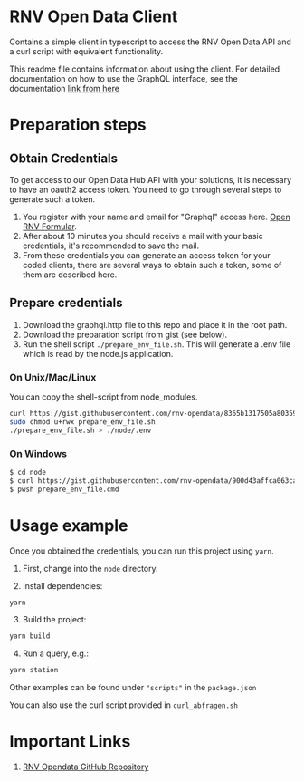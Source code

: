 # RNV Open Data Client

Contains a simple client in typescript to access the RNV Open Data API and a curl script with equivalent functionality. 

This readme file contains information about using the client. For detailed documentation on how to use the GraphQL interface, see the documentation [link from here](https://www.opendata-oepnv.de/ht/de/organisation/verkehrsunternehmen/rnv/openrnv/data-hub-api-dokumentationen)

# Preparation steps

## Obtain Credentials

To get access to our Open Data Hub API with your solutions, it is necessary to have an oauth2 access token.
You need to go through several steps to generate such a token.

1. You register with your name and email for "Graphql" access here.
   [Open RNV Formular](https://www.opendata-oepnv.de/ht/de/organisation/verkehrsunternehmen/rnv/openrnv/api).
2. After about 10 minutes you should receive a mail with your basic credentials, it's recommended to save the mail.
3. From these credentials you can generate an access token for your coded clients, there are several ways to obtain such a token, some of them are described here.

## Prepare credentials

1. Download the graphql.http file to this repo and place it in the root path.
2. Download the preparation script from gist (see below).
3. Run the shell script `./prepare_env_file.sh`. This will generate a .env file which is read by the node.js application.

### On Unix/Mac/Linux

You can copy the shell-script from node_modules.

```bash
curl https://gist.githubusercontent.com/rnv-opendata/8365b1317505a80359491c2124a05e94/raw/2fc73bdbb1dd4872feff7aa8182c477d01a379cc/prepare_env_file.sh > prepare_env_file.sh
sudo chmod u+rwx prepare_env_file.sh
./prepare_env_file.sh > ./node/.env
```

### On Windows

```bash
$ cd node
$ curl https://gist.githubusercontent.com/rnv-opendata/900d43affca063caed7918f91d9531b5/raw/38060421063bc4766566e5324af489fbce226cac/prepare_env_file.cmd > prepare_env_file.cmd
$ pwsh prepare_env_file.cmd
```

# Usage example

Once you obtained the credentials, you can run this project using `yarn`.

1. First, change into the `node` directory.

2. Install dependencies:

```bash
yarn
```

3. Build the project:

```bash
yarn build
```

4. Run a query, e.g.:

```bash
yarn station
```

Other examples can be found under `"scripts"` in the `package.json`

You can also use the curl script provided in `curl_abfragen.sh`

# Important Links

1. [RNV Opendata GitHub Repository](https://github.com/Rhein-Neckar-Verkehr/data-hub-nodejs-client)
